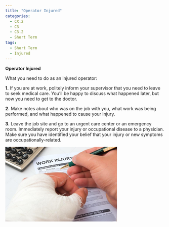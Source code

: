 ```yaml
---
title: "Operator Injured"
categories:
  - CX.2
  - C3
  - C3.2
  - Short Term
tags:
  - Short Term
  - Injured
---
```


**Operator Injured**

What you need to do as an injured operator:

**1.** If you are at work, politely inform your supervisor that you need to leave to seek medical care. You’ll be happy to discuss what happened later, but now you need to get to the doctor.

**2.** Make notes about who was on the job with you, what work was being performed, and what happened to cause your injury.

**3.** Leave the job site and go to an urgent care center or an emergency room. Immediately report your injury or occupational disease to a physician.  Make sure you have identified your belief that your injury or new symptoms are occupationally-related.

<img src="https://raw.githubusercontent.com/ADOxx-org/DISRUPT-Knowledge-Base/master/assets/images/depositphotos_26228331-stock-photo-filling-up-a-work-injury.jpg" width="70%" height="70%">


